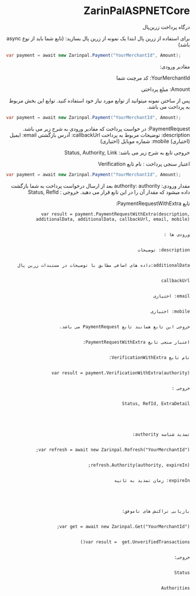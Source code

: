 <div dir="rtl">

# ZarinPalASPNETCore
درگاه پرداخت زرین‌پال

برای استفاده از زرین پال ابتدا یک نمونه از زرین پال بسازید: (تابع شما باید از نوع async باشد)

<div dir="ltr">
  
```c#
var payment = await new Zarinpal.Payment("YourMerchantId", Amount);
```
</div>

مقادبر ورودی:

YourMerchantId: کد مرچنت شما

Amount: مبلغ پرداختی

پس از ساختن نمونه میتوانید از توابع مورد نیاز خود استفاده کنید. توابع این بخش مربوط به پرداخت می باشد.

<div dir="ltr">
  
```c#
var payment = await new Zarinpal.Payment("YourMerchantId", Amount);
```
</div>

PaymentRequest: در خواست پرداخت که مقادیر ورودی به شرح زیر می باشد.
description: توضیحات مربوط به پرداخت
callbackUrl: آدرس بازگشتی
email: ایمیل (اختیاری)
mobile: شماره موبایل (اختیاری)

خروجی تابع به شرح زیر می باشد:
Status, Authority, Link

اعتبار سنجی پرداخت :
نام تابع Verification

<div dir="ltr">
  
```c#
var payment = await new Zarinpal.Payment("YourMerchantId", Amount);
```
</div>
مقدار ورودی:
authority: authority بعد از ارسال درخواست پرداخت به شما بازگشت داده میشود که مقدار آن را در این تابع قرار می دهید.
خروجی :
Status, RefId

تابع PaymentRequestWithExtra:


    var result = payment.PaymentRequestWithExtra(description, additionalData, additionalData, callbackUrl, email, mobile)


    ورودی ها :


    description: توضیحات


    additionalData:داده های اضافی مطابق با توضیحات در مستندات زرین پال


    callbackUrl


    email: اختیاری


    mobile: اختیاری


    خروجی این تابع همانند تابع PaymentRequest می باشد.


    اعتبار سنجی تابع PaymentRequestWithExtra:


    نام تابع VerificationWithExtra:


    var result = payment.VerificationWithExtra(authority)


    خروجی :


    Status, RefId, ExtraDetail





    تمدید شناسه authority:


    var refresh = await new Zarinpal.Refresh("YourMerchantId");


    refresh.Authority(authority, expireIn);


    expireIn: زمان تمدید به ثانیه





    بازیابی تراکنش های ناموفق:


    var get = await new Zarinpal.Get("YourMerchantId");


    var result =  get.UnverifiedTransactions()


    خروجی:


    Status


    Authorities


</div>





